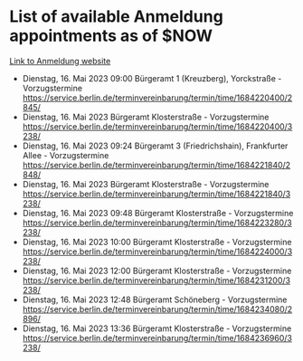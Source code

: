 # List of available Anmeldung appointments as of $NOW
[Link to Anmeldung website](https://service.berlin.de/terminvereinbarung/termin/tag.php?termin=1&anliegen[]=120686&dienstleisterlist=122210,122217,327316,122219,327312,122227,327314,122231,327346,122243,327348,122254,122252,329742,122260,329745,122262,329748,122271,327278,122273,327274,122277,327276,330436,122280,327294,122282,327290,122284,327292,122291,327270,122285,327266,122286,327264,122296,327268,150230,329760,122297,327286,122294,327284,122312,329763,122314,329775,122304,327330,122311,327334,122309,327332,317869,122281,327352,122279,329772,122283,122276,327324,122274,327326,122267,329766,122246,327318,122251,327320,122257,327322,122208,327298,122226,327300&herkunft=http%3A%2F%2Fservice.berlin.de%2Fdienstleistung%2F120686%2F)
- Dienstag, 16. Mai 2023 09:00 Bürgeramt 1 (Kreuzberg), Yorckstraße - Vorzugstermine https://service.berlin.de/terminvereinbarung/termin/time/1684220400/2845/
- Dienstag, 16. Mai 2023  Bürgeramt Klosterstraße - Vorzugstermine https://service.berlin.de/terminvereinbarung/termin/time/1684220400/3238/
- Dienstag, 16. Mai 2023 09:24 Bürgeramt 3 (Friedrichshain), Frankfurter Allee - Vorzugstermine https://service.berlin.de/terminvereinbarung/termin/time/1684221840/2848/
- Dienstag, 16. Mai 2023  Bürgeramt Klosterstraße - Vorzugstermine https://service.berlin.de/terminvereinbarung/termin/time/1684221840/3238/
- Dienstag, 16. Mai 2023 09:48 Bürgeramt Klosterstraße - Vorzugstermine https://service.berlin.de/terminvereinbarung/termin/time/1684223280/3238/
- Dienstag, 16. Mai 2023 10:00 Bürgeramt Klosterstraße - Vorzugstermine https://service.berlin.de/terminvereinbarung/termin/time/1684224000/3238/
- Dienstag, 16. Mai 2023 12:00 Bürgeramt Klosterstraße - Vorzugstermine https://service.berlin.de/terminvereinbarung/termin/time/1684231200/3238/
- Dienstag, 16. Mai 2023 12:48 Bürgeramt Schöneberg - Vorzugstermine https://service.berlin.de/terminvereinbarung/termin/time/1684234080/2896/
- Dienstag, 16. Mai 2023 13:36 Bürgeramt Klosterstraße - Vorzugstermine https://service.berlin.de/terminvereinbarung/termin/time/1684236960/3238/
